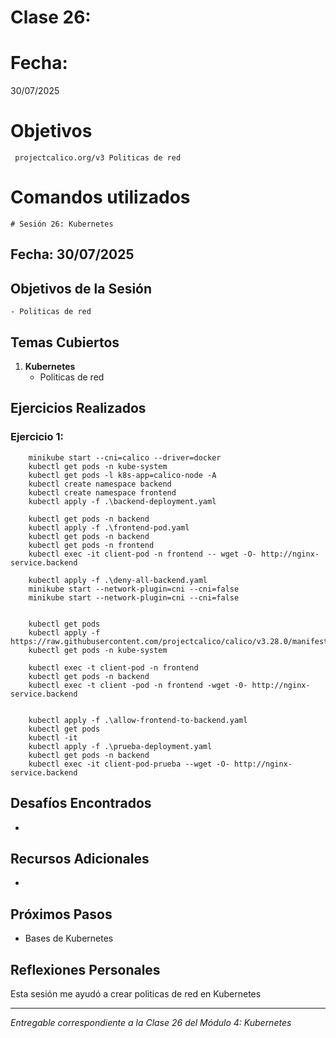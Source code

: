 # Clase 26: 


# Fecha: 
30/07/2025

# Objetivos
     projectcalico.org/v3 Politicas de red

   
# Comandos utilizados
    
    # Sesión 26: Kubernetes

## Fecha: 30/07/2025

## Objetivos de la Sesión

	- Politicas de red

## Temas Cubiertos

1. **Kubernetes**
   - Politicas de red

## Ejercicios Realizados

### Ejercicio 1: 

```kubernetes
	minikube start --cni=calico --driver=docker
    kubectl get pods -n kube-system
    kubectl get pods -l k8s-app=calico-node -A
    kubectl create namespace backend
    kubectl create namespace frontend
    kubectl apply -f .\backend-deployment.yaml

    kubectl get pods -n backend
    kubectl apply -f .\frontend-pod.yaml
    kubectl get pods -n backend
    kubectl get pods -n frontend
    kubectl exec -it client-pod -n frontend -- wget -O- http://nginx-service.backend

    kubectl apply -f .\deny-all-backend.yaml
    minikube start --network-plugin=cni --cni=false
    minikube start --network-plugin=cni --cni=false


    kubectl get pods
    kubectl apply -f https://raw.githubusercontent.com/projectcalico/calico/v3.28.0/manifests/calico.yaml
    kubectl get pods -n kube-system

    kubectl exec -t client-pod -n frontend
    kubectl get pods -n backend
    kubectl exec -t client -pod -n frontend -wget -0- http://nginx-service.backend


    kubectl apply -f .\allow-frontend-to-backend.yaml 
    kubectl get pods
    kubectl -it 
    kubectl apply -f .\prueba-deployment.yaml
    kubectl get pods -n backend
    kubectl exec -it client-pod-prueba --wget -O- http://nginx-service.backend
```
## Desafíos Encontrados

- 

## Recursos Adicionales

- 

## Próximos Pasos

- Bases de Kubernetes

## Reflexiones Personales

Esta sesión me ayudó a crear politicas de red en Kubernetes

---

*Entregable correspondiente a la Clase 26 del Módulo 4: Kubernetes*